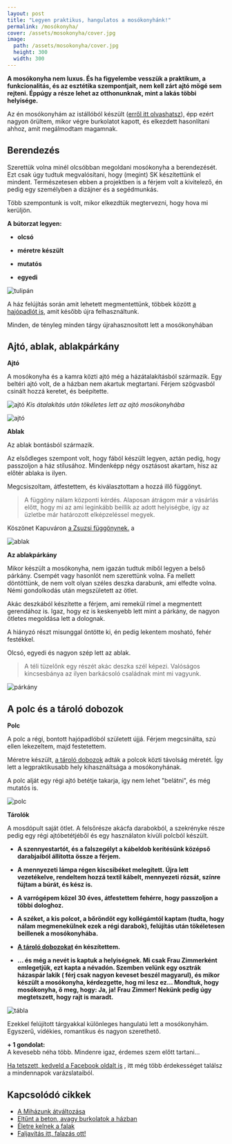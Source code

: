 ```yaml
---
layout: post
title: "Legyen praktikus, hangulatos a mosókonyhánk!" 
permalink: /mosókonyha/
cover: /assets/mosokonyha/cover.jpg
image:
  path: /assets/mosokonyha/cover.jpg
  height: 300
  width: 300
---
```


**A mosókonyha nem luxus. És ha figyelembe vesszük a praktikum, a funkcionalitás, és az esztétika szempontjait, nem kell zárt ajtó mögé sem rejteni. Éppúgy a része lehet az otthonunknak, mint a lakás többi helyisége.**





Az én mosókonyhám az istállóból készült ([erről itt olvashatsz](/2019-04-30/mosokonyha)), épp ezért nagyon örültem, mikor végre burkolatot kapott, és elkezdett hasonlítani ahhoz, amit megálmodtam magamnak. 

## Berendezés

Szerettük volna minél olcsóbban megoldani mosókonyha a berendezését. Ezt csak úgy tudtuk megvalósítani, hogy (megint) SK készítettünk el mindent. Természetesen ebben a projektben is a férjem volt a kivitelező, én pedig egy személyben a dizájner és a segédmunkás.


Több szempontunk is volt, mikor elkezdtük megtervezni, hogy hova mi kerüljön.

**A bútorzat legyen:**

* **olcsó**

* **méretre készült**

* **mutatós**

* **egyedi**


![tulipán](/assets/mosokonyha/IMG_20190430_195350.jpg)

A ház felújítás során amit lehetett megmentettünk, többek között [a hajópadlót is,](/2019-02-12/szobabetonozas) amit később újra felhasználtunk.






Minden, de tényleg minden tárgy újrahasznosított lett a mosókonyhában


## Ajtó, ablak, ablakpárkány

**Ajtó**


A mosókonyha és a kamra közti ajtó még a házátalakításból származik. Egy beltéri ajtó volt, de a házban nem akartuk megtartani. Férjem szögvasból csinált hozzá keretet, és beépítette.


![ajtó](/assets/talaljuk_ki/15jav.jpg)
_Kis átalakítás után tökéletes lett az ajtó mosókonyhába_


![ajtó](/assets/mosokonyha/kamrafelől.jpg)



**Ablak**

Az ablak bontásból származik. 

Az elsődleges szempont volt, hogy fából készült legyen, aztán pedig, hogy passzoljon a ház stílusához. Mindenképp négy osztásost akartam, hisz az előtér ablaka is ilyen.

Megcsiszoltam, átfestettem, és kiválasztottam a hozzá illő függönyt.

> A függöny nálam központi kérdés. 
Alaposan átrágom már a vásárlás előtt, hogy mi az ami leginkább beillik az adott helyiségbe, így az üzletbe már határozott elképzeléssel megyek. 


Köszönet Kapuváron <a href="https://www.google.hu/maps/uv?hl=hu&pb=!1s0x476c063a58733483%3A0x8530e31628e35499!2m22!2m2!1i80!2i80!3m1!2i20!16m16!1b1!2m2!1m1!1e1!2m2!1m1!1e3!2m2!1m1!1e5!2m2!1m1!1e4!2m2!1m1!1e6!3m1!7e115!4shttps%3A%2F%2Flh5.googleusercontent.com%2Fp%2FAF1QipMZt0VlFlQM2ClHuz8yynNak7fJJ87eZOKZ_rtx%3Dw284-h160-k-no!5zenN1enNpIGbDvGdnw7ZueSBrYXB1dsOhciAtIEdvb2dsZS1rZXJlc8Opcw!15sCAESAggH&imagekey=!1e10!2sAF1QipMZt0VlFlQM2ClHuz8yynNak7fJJ87eZOKZ_rtx&sa=X&ved=2ahUKEwjGyMmv_f_hAhXto4sKHdM_D-sQoiowDnoECA0QBg/" target="_blank">a Zsuzsi függönynek.</a> a

![ablak](/assets/mosokonyha/DSCF2662.JPG)





**Az ablakpárkány**

Mikor készült a mosókonyha, nem igazán tudtuk miből legyen a belső párkány. 
Csempét vagy hasonlót nem szerettünk volna. 
Fa mellett döntöttünk, de nem volt olyan széles deszka darabunk, ami elfedte volna. 
Némi gondolkodás után megszületett az ötlet.

Akác deszkából készítette a férjem, ami remekül rímel a megmentett gerendához is. Igaz, hogy ez is keskenyebb lett mint a párkány, de nagyon ötletes megoldása lett a dolognak.

A hiányzó részt misunggal öntötte ki, én pedig lekentem mosható, fehér festékkel.

Olcsó, egyedi és nagyon szép lett az ablak.


> A téli tüzelőnk egy részét akác deszka szél képezi. Valóságos kincsesbánya az ilyen barkácsoló családnak mint mi vagyunk.



![párkány](/assets/mosokonyha/párkány.jpg)


## A polc és a tároló dobozok


**Polc**

A polc a régi, bontott hajópadlóból született újjá. Férjem megcsinálta, szú ellen lekezeltem, majd festetettem.

Méretre készült, [a tároló dobozok](/2019-04-17/tárolók) adták a polcok közti távolság méretét. Így lett a legpraktikusabb hely kihasználtsága a mosókonyhának.

A polc alját egy régi ajtó betétje takarja, így nem lehet "belátni", és még mutatós is.

![polc](/assets/mosokonyha/polc.jpg)

**Tárolók**


A mosdópult saját ötlet. A felsőrésze akácfa darabokból, a szekrényke része pedig egy régi ajtóbetétjéből és egy használaton kívüli polcból készült.

* **A szennyestartót, és a falszegélyt a kábeldob kerítésünk középső darabjaiból állította össze a férjem.**

* **A mennyezeti lámpa régen kiscsibéket melegített. Újra lett vezetékelve, rendeltem hozzá textil kábelt, mennyezeti rózsát, színre fújtam a búrát, és kész is.**

* **A varrógépem közel 30 éves, átfestettem fehérre, hogy passzoljon a többi dologhoz.**



* **A széket, a kis polcot, a bőröndöt egy kollégámtól kaptam (tudta, hogy nálam megmenekülnek ezek a régi darabok), felújítás után tökéletesen beillenek a mosókonyhába.**

* **[A tároló dobozokat](/2019-04-17/tárolók) én készítettem.**

* **... és még a nevét is kaptuk a helyiségnek. Mi csak Frau Zimmerként emlegetjük, ezt kapta a névadón. Szemben velünk egy osztrák házaspár lakik ( férj csak nagyon keveset beszél magyarul), és mikor készült a mosókonyha, kérdezgette, hog mi lesz ez... Mondtuk, hogy mosókonyha, ő meg, hogy: Ja, ja! Frau Zimmer! Nekünk pedig úgy megtetszett, hogy rajt is maradt.**


![tábla](/assets/mosokonyha/20228507_1281479718618061_3541910890656629635_n.jpg)

Ezekkel felújított tárgyakkal különleges hangulatú lett a mosókonyhám. Egyszerű, vidékies, romantikus és nagyon szerethető.


























 
 
 **+ 1 gondolat:**  
A kevesebb néha több. Mindenre igaz, érdemes szem előtt tartani...


<a href="https://www.facebook.com/Var%C3%A1zsolj-otthont-360330751226066/" target="_blank">Ha tetszett, kedveld a Facebook oldalt is</a> , itt még több érdekességet találsz a mindennapok varázslataiból.


## Kapcsolódó cikkek



* [A Miházunk átváltozása](/2019-03-20/költözés)
* [Eltűnt a beton, avagy burkolatok a házban](/2019-03-13/burkolatok)
* [Életre kelnek a falak](/2019-03-01/színesfalak)
* [Faljavítás itt, falazás ott!](/2019-02-18/afalak)




 




